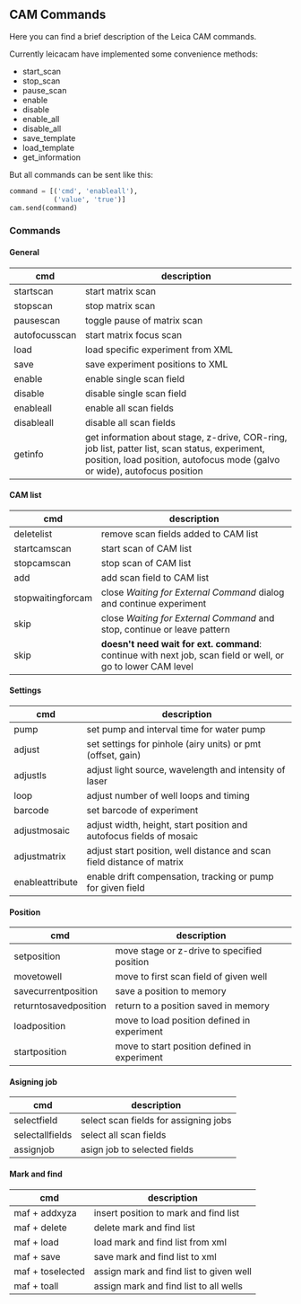 ## CAM Commands
Here you can find a brief description of the Leica CAM commands.

Currently leicacam have implemented some convenience methods:
- start_scan
- stop_scan
- pause_scan
- enable
- disable
- enable_all
- disable_all
- save_template
- load_template
- get_information

But all commands can be sent like this:
```python
command = [('cmd', 'enableall'),
           ('value', 'true')]
cam.send(command)
```

### Commands
#### General
| **cmd**       | **description**   |
| ------------- | ----------------- |
| startscan     | start matrix scan |
| stopscan      | stop matrix scan  |
| pausescan     | toggle pause of matrix scan |
| autofocusscan | start matrix focus scan |
| load          | load specific experiment from XML |
| save          | save experiment positions to XML |
| enable        | enable single scan field |
| disable       | disable single scan field |
| enableall     | enable all scan fields |
| disableall    | disable all scan fields |
| getinfo       | get information about stage, z-drive, COR-ring, job list, patter list, scan status, experiment, position, load position, autofocus mode (galvo or wide), autofocus position |

#### CAM list
| **cmd**       | **description**   |
| ------------- | ----------------- |
| deletelist    | remove scan fields added to CAM list |
| startcamscan  | start scan of CAM list  |
| stopcamscan   | stop scan of CAM list   |
| add           | add scan field to CAM list |
| stopwaitingforcam | close *Waiting for External Command* dialog and continue experiment |
| skip          | close *Waiting for External Command* and stop, continue or leave pattern |
| skip          | **doesn't need wait for ext. command**: continue with next job, scan field or well, or go to lower CAM level |

#### Settings
| **cmd**       | **description**   |
| ------------- | ----------------- |
| pump          | set pump and interval time for water pump |
| adjust        | set settings for pinhole (airy units) or pmt (offset, gain) |
| adjustls      | adjust light source, wavelength and intensity of laser |
| loop          | adjust number of well loops and timing |
| barcode       | set barcode of experiment |
| adjustmosaic  | adjust width, height, start position and autofocus fields of mosaic |
| adjustmatrix  | adjust start position, well distance and scan field distance of matrix |
| enableattribute | enable drift compensation, tracking or pump for given field |

#### Position
| **cmd**       | **description**   |
| ------------- | ----------------- |
| setposition   | move stage or z-drive to specified position |
| movetowell    | move to first scan field of given well |
| savecurrentposition | save a position to memory |
| returntosavedposition | return to a position saved in memory |
| loadposition  | move to load position defined in experiment |
| startposition | move to start position defined in experiment |

#### Asigning job
| **cmd**       | **description**   |
| ------------- | ----------------- |
| selectfield   | select scan fields for assigning jobs |
| selectallfields | select all scan fields |
| assignjob     | asign job to selected fields |

#### Mark and find
| **cmd**       | **description**   |
| ------------- | ----------------- |
| maf + addxyza | insert position to mark and find list |
| maf + delete | delete mark and find list |
| maf + load | load mark and find list from xml |
| maf + save | save mark and find list to xml |
| maf + toselected | assign mark and find list to given well |
| maf + toall | assign mark and find list to all wells |
